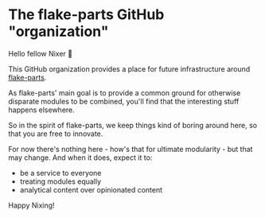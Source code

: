 # The flake-parts GitHub "organization"

Hello fellow Nixer 👋

This GitHub organization provides a place for future infrastructure around [flake-parts](https://flake.parts).

As flake-parts' main goal is to provide a common ground for otherwise disparate modules to be combined, you'll find that the interesting stuff happens elsewhere.

So in the spirit of flake-parts, we keep things kind of boring around here, so that you are free to innovate.

For now there's nothing here - how's that for ultimate modularity - but that may change. And when it does, expect it to:
  - be a service to everyone
  - treating modules equally
  - analytical content over opinionated content

Happy Nixing!
